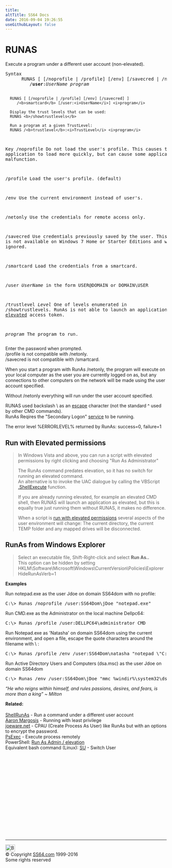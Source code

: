 ```yaml
---
title:
altTitle: SS64 Docs
date: 2016-09-04 19:26:55
useGithubLayout: false
---
```

<!-- #BeginLibraryItem "/Library/head_nt.lbi" --><!-- #EndLibraryItem --><h1>RUNAS</h1>
<p>Execute a program under a different user account (non-elevated).</p>
<pre>Syntax
      RUNAS [ [/noprofile | /profile] [/env] [/savecred | /netonly] ]
         /<b>user</b>:<i>UserName</i> <i>program</i>

      RUNAS [ [/noprofile | /profile] [/env] [/savecred] ]
         /<b>smartcard</b> [/user:<i>UserName</i>] <i>program</i>

      Display the trust levels that can be used:
      RUNAS <b>/showtrustlevels</b>

      Run a program at a given TrustLevel:
      RUNAS /<b>trustlevel</b>:<i>TrustLevel</i> <i>program</i>

Key
   /noprofile       Do not load the user's profile.
                    This causes the application to load more quickly, but
                    can cause some applications to malfunction.

   /profile         Load the user's profile. (default)

   /env             Use the current environment instead of user's.

   /netonly         Use the credentials for remote access only.

   /savecred        Use credentials previously saved by the user.
                    This option is not available on Windows 7 Home or
                    Starter Editions and will be ignored.

   /smartcard       Load the credentials from a smartcard.

   /user            <i>UserName</i> in the form USER@DOMAIN or DOMAIN\USER

   /trustlevel <i>Level</i>  One of levels enumerated in /showtrustlevels.
                      RunAs is not able to launch an application with an <a href="syntax-elevate.html">elevated</a>
                      access token.

   <i>program</i>          The program to run.
</pre>
<p><span class="body">Enter the password  when prompted. </span><br>
<span class="code">/profile</span> is not compatible with <span class="code">/netonly</span>.<br>
<span class="code">/savecred</span> is not compatible with <span class="code">/smartcard.</span></p>
<p>When you start a program with <span class="code">RunAs  /netonly</span>, the program will execute on your local computer as the user you are currently logged on as, but  any connections to other computers on the network will be made using the user account specified. </p>
<p>Without <span class="code">/netonly</span> everything  will run under the user account specified.</p>
<p>RUNAS used  backslash <span class="code">\</span> as an <a href="syntax-esc.html">escape</a> character (not the standard ^ used by other CMD commands).<br>
RunAs Reqires the "Secondary Logon" <a href="syntax-services.html">service</a> to be running.</p>
<p>The error level <span class="code">%ERRORLEVEL%</span> returned by RunAs: success=0, failure=1</p>
<h2>Run with Elevated permissions</h2>
<blockquote>
<p>In Windows Vista and above, you can run a script  with elevated permissions by right clicking and choosing "Run As Administrator"  </p>
<p>The RunAs command predates elevation, so it has no switch for running an elevated command.<br>
An alternative is to  invoke the UAC dialogue by calling the VBScript <span class="code"><a href="../vb/shellexecute.html">.ShellExecute</a></span> function.</p>
<p>If you are already running elevated, for example an elevated CMD shell, then RUNAS will launch an application as elevated, but this is equally true just running them without RUNAS, it makes no difference.</p>
<p>When a script is <a href="../vb/syntax-elevate.html">run with elevated permissions</a> several aspects of the user environment will change: The current directory, the current TEMP folder and any mapped drives will be disconnected.</p>
</blockquote>
<h2>RunAs from   Windows Explorer</h2>
<blockquote>
<p> Select an executable file,  Shift-Right-click   and select <b>Run As..<br>
</b>This option can be hidden by setting<br>
<span class="code">HKLM\Software\Microsoft\Windows\CurrentVersion\Policies\Explorer <br>
HideRunAsVerb=1</span></p>
</blockquote>
<p><b>Examples</b></p>
<p>Run notepad.exe as the user Jdoe on domain SS64dom with no profile:</p>
<pre>C:\&gt; Runas /noprofile /user:SS64Dom\jDoe "notepad.exe"</pre>
<p>Run CMD.exe as the Administrator on the local machine Dellpc64:</p>
<pre>C:\&gt; Runas /profile /user:DELLPC64\administrator CMD</pre>
<p>Run Notepad.exe as 'Natasha' on domain SS64dom using the current environment, and open a file, escape the quote characters around the filename  with <span class="code">\</span> :</p>
<pre>C:\&gt; Runas /profile /env /user:SS64Dom\natasha "notepad \"C:\work\demo file.txt\""</pre>
<p>Run Active Directory Users and Computers (dsa.msc) as the user Jdoe on domain SS64dom</p>
<pre>C:\&gt; Runas /env /user:SS64Dom\jDoe "mmc %windir%\system32\dsa.msc"
</pre>
<p class="quote"><i>“He who reigns within himself, and rules passions, desires, and fears, is more than a king” ~ Milton </i></p>
<p><b>Related:</b><br>
  <br>
  <a href="shellrunas.html">ShellRunAs</a> - Run a command under a different user account<br>
  <a href="http://blogs.msdn.com/b/aaron_margosis/">Aaron Margosis</a> - Running with least privilege <br>
  <a href="http://www.joeware.net/freetools/">joeware.net</a> - CPAU (Create Process 
  As User) like RunAs but with an options to encrypt the password.<br>
<a href="psexec.html">PsExec</a> - Execute process remotely<br>
PowerShell: <a href="../ps/syntax-elevate.html">Run As Admin / 
elevation</a><br>
  Equivalent bash command (Linux): <a href="../bash/su.html">SU</a> - Switch User</p><!-- #BeginLibraryItem "/Library/foot_nt.lbi" --><p>
<!-- windows300 -->
<ins class="adsbygoogle" style="display:inline-block;width:300px;height:250px" data-ad-client="ca-pub-6140977852749469" data-ad-slot="7649547908"></ins>
<script>
(adsbygoogle = window.adsbygoogle || []).push({});
</script></p>
<hr>
<div id="bl" class="footer"><a href="runas.html#"><img src="../images/top.png" width="30" height="22" alt="Back to the Top"></a></div>
<div id="br" class="footer, tagline">© Copyright <a href="http://ss64.com/">SS64.com</a> 1999-2016<br>
Some rights reserved</div><!-- #EndLibraryItem -->

